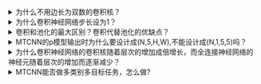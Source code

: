 <details>
<summary>为什么不用边长为双数的卷积核？</summary>
<pre>
    因为边长为双数的卷积核没有中心点，没有办法中心对称。（保证锚点在正中间）
    卷完之后特征会有偏移，每卷一次会向右偏一点。
</pre>
</details>

<details>
<summary>为什么卷积神经网络步长设为1？</summary>
<pre>
    因为卷积核提取的是局部特征，要想保留更多的特征，需要将步长调得小点，这样能提取到的特征才越多。
</pre>
</details>

<details>
<summary>卷积和池化的最大区别？卷积代替池化的优缺点？</summary>
<pre>
    卷积有权重，池化没有权重。
    用卷积做下采样能够学习，而池化没有学习。
    优点：
        加深模型深度、可学习（灵活度高）
    缺点：
        容量变大
</pre>
</details>

<details>
<summary>MTCNN的p模型输出时为什么要设计成(N,5,H,W),不能设计成(N,1,5,5)吗？</summary>
<pre>
    一个卷积核提取一个特征，不同的卷积核存放的特征不同。
    所以不能将特征放到(H,W)这两个通道上。
</pre>
</details>

<details>
<summary>为什么卷积神经网络的卷积核随着层次的增加成倍增长，而全连接神经网络的神经元随着层次的增加而逐渐减少？</summary>
<pre>
    卷积和全连接的区别：
        1：卷积的特征提取器使用的是卷积核，而全连接使用的是神经元;
        2：卷积核操作的对象是二维数据，而神经元操作的对象是一维数据;
        3：神经元在低维空间提取特征的抽象化能力弱，所以全连接在第一层神经网络中得设置足够多的
        神经元数量以保证尽量不丢失特征的同时，避免数据量过多造成过多的冗余数据，影响模型速度。
        但随着层次加深，神经元提取特征的抽象化能力变强，只需设置少量的神经元便能提取到足够多的特征;
        由于卷积核操作的是二维数据，提取的是一个全局的特征，而且一个卷积核只能提取一个特征，所以越
        往深处所需的卷积核越多。
</pre>
</details>

<details>
<summary>MTCNN能否做多类别多目标任务，怎么做?</summary>
<pre>
    可以。将输出层的通道数从(n,5,h,w)改为(n,n',h,w)，n'=5+类别数。
</pre>
</details>
